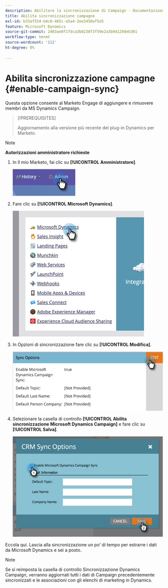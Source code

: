 ```yaml
---
description: Abilitare la sincronizzazione di Campaign - Documentazione di Marketo - Documentazione del prodotto
title: Abilita sincronizzazione campagne
exl-id: b33af554-b4c0-465c-a5a4-3ee3450af5e5
feature: Microsoft Dynamics
source-git-commit: 2403ae0f1fdca3b8238f3f59e2a3b94129deb301
workflow-type: tm+mt
source-wordcount: '112'
ht-degree: 0%

---
```


# Abilita sincronizzazione campagne {#enable-campaign-sync}

Questa opzione consente al Marketo Engage di aggiungere e rimuovere membri da MS Dynamics Campaign.

>[!PREREQUISITES]
>
>Aggiornamento alla versione più recente del plug-in Dynamics per Marketo.

>[!NOTE]
>
>**Autorizzazioni amministratore richieste**

1. In Il mio Marketo, fai clic su **[!UICONTROL Amministratore]**.

   ![](assets/enable-campaign-sync-1.png)

1. Fare clic su **[!UICONTROL Microsoft Dynamics]**.

   ![](assets/enable-campaign-sync-2.png)

1. In Opzioni di sincronizzazione fare clic su **[!UICONTROL Modifica]**.

   ![](assets/enable-campaign-sync-3.png)

1. Selezionare la casella di controllo **[!UICONTROL Abilita sincronizzazione Microsoft Dynamics Campaign]** e fare clic su **[!UICONTROL Salva]**.

   ![](assets/enable-campaign-sync-4.png)

Eccola qui. Lascia alla sincronizzazione un po’ di tempo per estrarre i dati da Microsoft Dynamics e sei a posto.

>[!NOTE]
>
>Se si reimposta la casella di controllo Sincronizzazione Dynamics Campaign, verranno aggiornati tutti i dati di Campaign precedentemente sincronizzati e le associazioni con gli elenchi di marketing in Dynamics.

